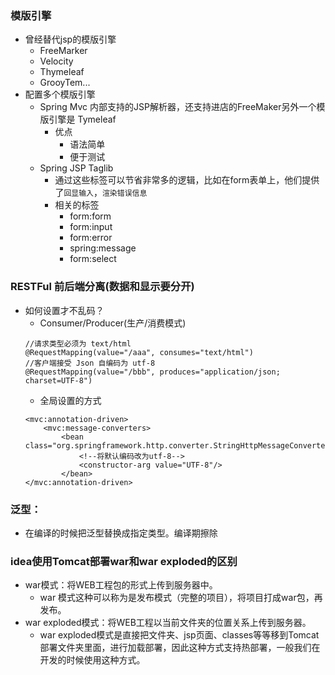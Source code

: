 ### 模版引擎
- 曾经替代jsp的模版引擎
    - FreeMarker
    - Velocity
    - Thymeleaf
    - GrooyTem...
- 配置多个模版引擎
    - Spring Mvc 内部支持的JSP解析器，还支持进店的FreeMaker另外一个模版引擎是 Tymeleaf
        - 优点
            - 语法简单
            - 便于测试
    - Spring JSP Taglib
        - 通过这些标签可以节省非常多的逻辑，比如在form表单上，他们提供了` 回显输入 `，` 渲染错误信息 `
        - 相关的标签
            - form:form
            - form:input
            - form:error
            - spring:message
            - form:select

### RESTFul 前后端分离(数据和显示要分开)
- 如何设置才不乱码？
    - Consumer/Producer(生产/消费模式)
    ```
    //请求类型必须为 text/html
    @RequestMapping(value="/aaa", consumes="text/html")
    //客户端接受 Json 自编码为 utf-8
    @RequestMapping(value="/bbb", produces="application/json; charset=UTF-8")
    ```
    - 全局设置的方式
    ```
    <mvc:annotation-driven>
        <mvc:message-converters>
            <bean class="org.springframework.http.converter.StringHttpMessageConverter">
                <!--将默认编码改为utf-8-->
                <constructor-arg value="UTF-8"/>
            </bean>
    </mvc:annotation-driven>
    ```

### 泛型：
- 在编译的时候把泛型替换成指定类型。编译期擦除

### idea使用Tomcat部署war和war exploded的区别
- war模式：将WEB工程包的形式上传到服务器中。
    - war 模式这种可以称为是发布模式（完整的项目），将项目打成war包，再发布。
- war exploded模式：将WEB工程以当前文件夹的位置关系上传到服务器。
    - war exploded模式是直接把文件夹、jsp页面、classes等等移到Tomcat部署文件夹里面，进行加载部署，因此这种方式支持热部署，一般我们在开发的时候使用这种方式。